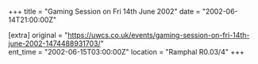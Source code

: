 +++
title = "Gaming Session on Fri 14th June 2002"
date = "2002-06-14T21:00:00Z"

[extra]
original = "https://uwcs.co.uk/events/gaming-session-on-fri-14th-june-2002-1474488931703/"    
ent_time = "2002-06-15T03:00:00Z"
location = "Ramphal R0.03/4"
+++



